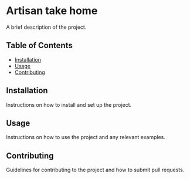 # Artisan take home

A brief description of the project.

## Table of Contents

- [Installation](#installation)
- [Usage](#usage)
- [Contributing](#contributing)

## Installation

Instructions on how to install and set up the project.

## Usage

Instructions on how to use the project and any relevant examples.

## Contributing

Guidelines for contributing to the project and how to submit pull requests.
